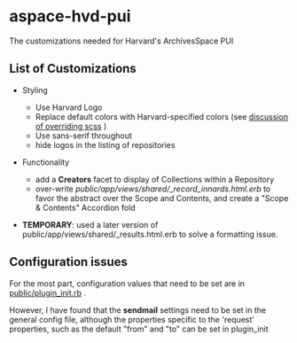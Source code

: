 # aspace-hvd-pui
The customizations needed for Harvard's ArchivesSpace PUI

## List of Customizations

- Styling
  - Use Harvard Logo
  - Replace default colors with Harvard-specified colors (see [discussion of overriding scss](scss/README.md) )
  - Use sans-serif throughout
  - hide logos in the listing of repositories

- Functionality
  - add a **Creators** facet to display of Collections within a Repository
  - over-write *public/app/views/shared/_record_innards.html.erb* to favor the abstract over the Scope and Contents, and create a "Scope & Contents" Accordion fold

- **TEMPORARY**: used a later version of public/app/views/shared/_results.html.erb to solve a formatting issue.

## Configuration issues

For the most part, configuration values that need to be set are in [public/plugin_init.rb](https://github.com/harvard-library/aspace-hvd-pui/blob/master/public/plugin_init.rb) .

However, I have found that the **sendmail** settings need to be set in the general config file, although the properties specific to the 'request' properties, such as the default "from" and "to" can be set in plugin_init
